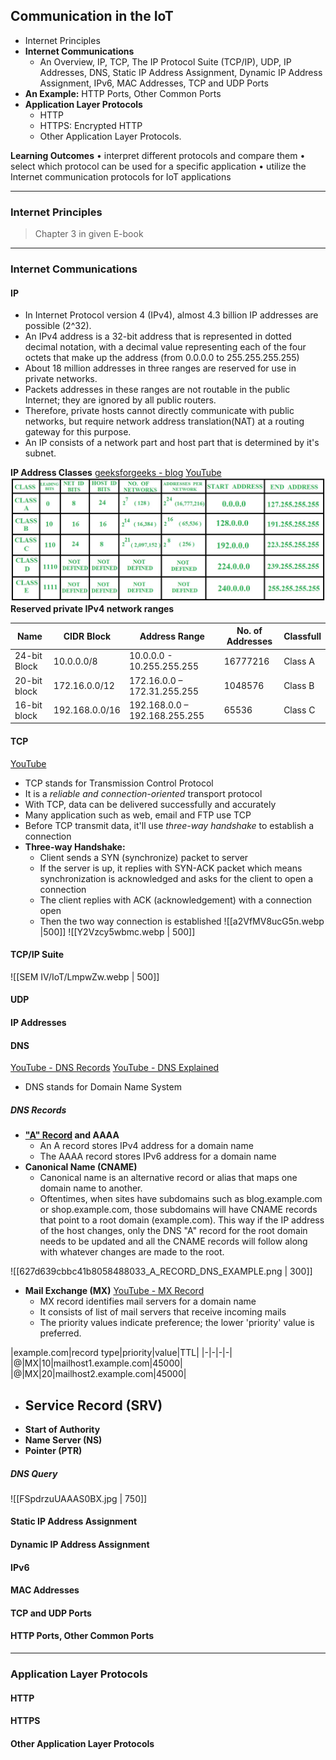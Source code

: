 ## Communication in the IoT
- Internet Principles
- __Internet Communications__ 
	- An Overview, IP, TCP, The IP Protocol Suite (TCP/IP), UDP, IP Addresses, DNS, Static IP Address Assignment, Dynamic IP Address Assignment, IPv6, MAC Addresses, TCP and UDP Ports
- __An Example:__ HTTP Ports, Other Common Ports
- __Application Layer Protocols__
	- HTTP
	- HTTPS: Encrypted HTTP
	- Other Application Layer Protocols.  

__Learning Outcomes__
• interpret different protocols and compare them
• select which protocol can be used for a specific application
• utilize the Internet communication protocols for IoT applications

---
### Internet Principles
> Chapter 3 in given E-book
---
### Internet Communications
#### IP
- In Internet Protocol version 4 (IPv4), almost 4.3 billion IP addresses are possible (2^32).
- An IPv4 address is a 32-bit address that is represented in dotted decimal notation, with a decimal value representing each of the four octets that make up the address (from 0.0.0.0 to 255.255.255.255)
- About 18 million addresses in three ranges are reserved for use in private networks. 
- Packets addresses in these ranges are not routable in the public Internet; they are ignored by all public routers. 
- Therefore, private hosts cannot directly communicate with public networks, but require network address translation(NAT) at a routing gateway for this purpose.
- An IP consists of a network part and host part that is determined by it's subnet.

__IP Address Classes__
[geeksforgeeks - blog](https://www.geeksforgeeks.org/introduction-of-classful-ip-addressing/)
[YouTube](https://www.youtube.com/watch?v=vcArZIAmnYQ&t=464s&ab_channel=SunnyClassroom)
![](nethostdata.jpg)
__Reserved private IPv4 network ranges__

|Name|CIDR Block|Address Range|No. of Addresses|Classfull|
|-|-|-|-|-|
|24-bit Block|10.0.0.0/8|10.0.0.0 - 10.255.255.255|16777216|Class A|
|20-bit block|172.16.0.0/12|172.16.0.0 – 172.31.255.255|1048576|Class B|
|16-bit block|192.168.0.0/16|192.168.0.0 – 192.168.255.255|65536|Class C|

#### TCP
[YouTube](https://www.youtube.com/watch?v=xMtP5ZB3wSk&ab_channel=SunnyClassroom)
- TCP stands for Transmission Control Protocol
- It is a _reliable and connection-oriented_ transport protocol
- With TCP, data can be delivered successfully and accurately
- Many application such as web, email and FTP use TCP
- Before TCP transmit data, it'll use _three-way handshake_ to establish a connection
-  __Three-way Handshake:__
	- Client sends a SYN (synchronize) packet to server
	- If the server is up, it replies with SYN-ACK packet which means synchronization is acknowledged and asks for the client to open a connection
	-  The client replies with ACK (acknowledgement) with a connection open
	- Then the two way connection is established
	![[a2VfMV8ucG5n.webp |500]]
	![[Y2Vzcy5wbmc.webp | 500]]

#### TCP/IP Suite
![[SEM IV/IoT/LmpwZw.webp | 500]]

#### UDP
#### IP Addresses
#### DNS
[YouTube - DNS Records](https://www.youtube.com/watch?v=6uEwzkfViSM&ab_channel=itfreetraining) [YouTube - DNS Explained](https://www.youtube.com/watch?v=72snZctFFtA&ab_channel=DNSMadeEasyVideos)
- DNS stands for Domain Name System

##### DNS Records
- __["A" Record](https://dnsmadeeasy.com/post/what-is-an-a-record) and AAAA__
	- An A record stores IPv4 address for a domain name
	- The AAAA record stores IPv6 address for a domain name
- __Canonical Name (CNAME)__
	- Canonical name is an alternative record or alias that maps one domain name to another.
	- Oftentimes, when sites have subdomains such as blog.example.com or shop.example.com, those subdomains will have CNAME records that point to a root domain (example.com). This way if the IP address of the host changes, only the DNS "A" record for the root domain needs to be updated and all the CNAME records will follow along with whatever changes are made to the root.

![[627d639cbbc41b8058488033_A_RECORD_DNS_EXAMPLE.png | 300]]
- __Mail Exchange (MX)__
	[YouTube - MX Record](https://www.youtube.com/watch?v=aWWZ85UAsCg&t=135s&ab_channel=GoogleWorkspace)
	- MX record identifies mail servers for a domain name 
	- It consists of list of mail servers that receive incoming mails
	- The priority values indicate preference; the lower 'priority' value is preferred.

|example.com|record type|priority|value|TTL|
|-|-|-|-|
|@|MX|10|mailhost1.example.com|45000|
|@|MX|20|mailhost2.example.com|45000|

- __Service Record (SRV)__
	- 
- __Start of Authority__
- __Name Server (NS)__
- __Pointer (PTR)__

##### DNS Query

![[FSpdrzuUAAAS0BX.jpg | 750]]

#### Static IP Address Assignment
#### Dynamic IP Address Assignment
#### IPv6
#### MAC Addresses
#### TCP and UDP Ports
#### HTTP Ports, Other Common Ports

---
### Application Layer Protocols
#### HTTP
#### HTTPS
#### Other Application Layer Protocols
